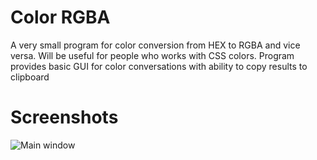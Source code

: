 # Color RGBA
A very small program for color conversion from HEX to RGBA and vice versa. Will be useful for people who works with CSS colors. Program provides basic GUI for color conversations with ability to copy results to clipboard

# Screenshots

![Main window](http://i.imgur.com/Ehw33v1.png)
